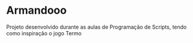 # Armandooo
 Projeto desenvolvido durante as aulas de Programação de Scripts, tendo como inspiração o jogo Termo

